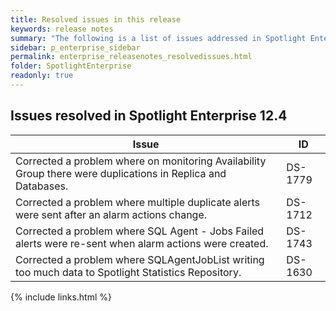 ```yaml
---
title: Resolved issues in this release
keywords: release notes
summary: "The following is a list of issues addressed in Spotlight Enterprise 13.0"
sidebar: p_enterprise_sidebar
permalink: enterprise_releasenotes_resolvedissues.html
folder: SpotlightEnterprise
readonly: true
---
```




## Issues resolved in Spotlight Enterprise 12.4

Issue | ID
------|---
Corrected a problem where on monitoring Availability Group there were duplications in Replica and Databases. | DS-1779
Corrected a problem where multiple duplicate alerts were sent after an alarm actions change. | DS-1712
Corrected a problem where SQL Agent - Jobs Failed alerts were re-sent when alarm actions were created. | DS-1743
Corrected a problem where SQLAgentJobList writing too much data to Spotlight Statistics Repository. | DS-1630


{% include links.html %}
